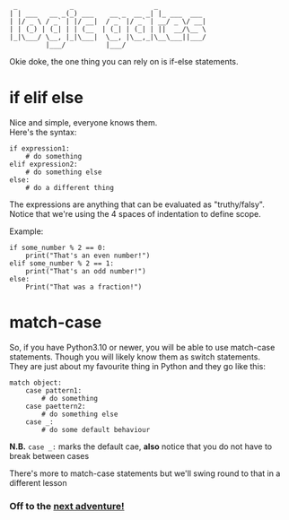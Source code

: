 ```
 _             _                    _            
| | ___   __ _(_) ___    __ _  __ _| |_ ___  ___ 
| |/ _ \ / _` | |/ __|  / _` |/ _` | __/ _ \/ __|
| | (_) | (_| | | (__  | (_| | (_| | ||  __/\__ \
|_|\___/ \__, |_|\___|  \__, |\__,_|\__\___||___/
         |___/          |___/    
```

Okie doke, the one thing you can rely on is if-else statements.  

# if elif else

Nice and simple, everyone knows them.  
Here's the syntax:
```
if expression1:
    # do something
elif expression2:
    # do something else
else:
    # do a different thing
```
The expressions are anything that can be evaluated as "truthy/falsy".  
Notice that we're using the 4 spaces of indentation to define scope.

Example:
```
if some_number % 2 == 0:
    print("That's an even number!")
elif some_number % 2 == 1:
    print("That's an odd number!")
else:
    Print("That was a fraction!")
```

# match-case
So, if you have Python3.10 or newer, you will be able to use match-case statements. Though you will likely know them as switch statements.  
They are just about my favourite thing in Python and they go like this:
```
match object:
    case pattern1:
        # do something
    case paettern2:
        # do something else
    case _:
        # do some default behaviour
```
**N.B.** `case _:` marks the default cae, **also** notice that you do not have to break between cases

There's more to match-case statements but we'll swing round to that in a different lesson

### Off to the [next adventure!](./07_loops.md)
